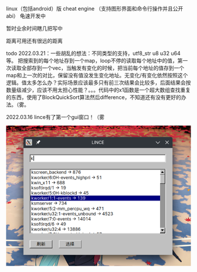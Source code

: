 linux（包括android）版 cheat engine （支持图形界面和命令行操作并且公开abi） 龟速开发中

暂时业余时间瞎几把写中

距离可用还有很远的距离

todo 2022.03.21：一些胡乱的想法：不同类型的支持，utf8_str u8 u32 u64 等。 把搜索到的每个地址存到一个map，loop不停的读取每个地址中的值，第一次读取全部存到一个vec，当触发有变化的时候，把当前每个地址的值存到一个map和上一次的对比，保留没有值没发生变化地址。无变化/有变化依然按照这个逻辑。值太多怎么办？实际场景应该最多只有前三次结果会比较多，后面结果会按数量级减少，应该不用太担心性能？。。。代码中的x1函数是一个超大数组查找重复的东西，使用了BlockQuickSort算法然后difference，不知道还有没有更好的办法。（雾。

2022.03.16 lince有了第一个gui窗口！（雾

![1.img](img/1.png)